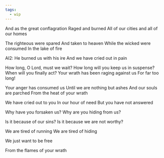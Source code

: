 ```yaml
---
tags:
  - wip
---
```


And as the great conflagration
Raged and burned
All of our cities and all of our homes

The righteous were spared
And taken to heaven
While the wicked were consumed
In the lake of fire

AI2:
He burned us with his ire
And we have cried out in pain

How long, O Lord, must we wait?
How long will you keep us in suspense?
When will you finally act?
Your wrath has been raging against us
For far too long!

Your anger has consumed us
Until we are nothing but ashes
And our souls are parched
From the heat of your wrath

We have cried out to you
In our hour of need
But you have not answered

Why have you forsaken us?
Why are you hiding from us?

Is it because of our sins?
Is it because we are not worthy?

We are tired of running
We are tired of hiding

We just want to be free

From the flames of your wrath